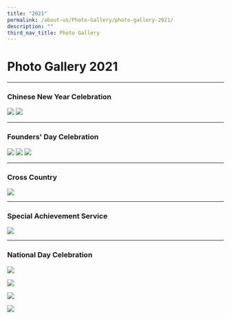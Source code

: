 ```yaml
---
title: "2021"
permalink: /about-us/Photo-Gallery/photo-gallery-2021/
description: ""
third_nav_title: Photo Gallery
---
```

# **Photo Gallery 2021**

------------------------------------------------------------------------
### Chinese New Year Celebration

![](/images/photo%20gallery%202021-1.jpg)
![](/images/photo%20gallery%202021-2.jpg)

-----------------------------------------------------------------------
### Founders' Day Celebration 

![](/images/photo%20gallery%202021-3.jpg)
![](/images/photo%20gallery%202021-4.jpg)
![](/images/photo%20gallery%202021-5.jpg)

-----------------------------------------------------------------------
### Cross Country

![](/images/photo%20gallery%202021-6.jpg)

-----------------------------------------------------------------------
###  Special Achievement Service

![](/images/photo%20gallery%202021-7.jpg)

----------------------------------------------------------------------

### National Day Celebration

![](/images/WhatsApp-Image-2021-08-06.jpeg)

![](/images/WhatsApp-Image-2021-08-06-1.jpeg)

![](/images/WhatsApp-Image-2021-08-06-2.jpeg)

![](/images/WhatsApp-Image-2021-08-06-4.jpeg)